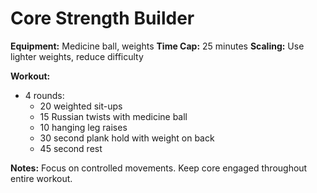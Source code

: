 # Core Strength Builder

**Equipment:** Medicine ball, weights
**Time Cap:** 25 minutes
**Scaling:** Use lighter weights, reduce difficulty

**Workout:**
- 4 rounds:
  - 20 weighted sit-ups
  - 15 Russian twists with medicine ball
  - 10 hanging leg raises
  - 30 second plank hold with weight on back
  - 45 second rest

**Notes:**
Focus on controlled movements. Keep core engaged throughout entire workout.